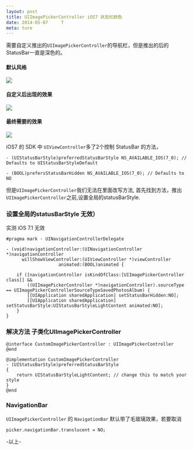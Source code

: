```yaml
---
layout: post
title: UIImagePickerController iOS7 状态栏颜色
date: 2014-05-07     T
meta: ture
---
```

需要自定义推出的`UIImagePickerController`的导航栏，但是推出的后的StatusBar一直是深色的。

#### 默认风格
![](https://farm8.staticflickr.com/7347/13959527109_259ba87b75_n.jpg)

#### 自定义后出现的效果
![](https://farm8.staticflickr.com/7384/14166265013_de3af7ff77_n.jpg)

#### 最终需要的效果
![](https://farm3.staticflickr.com/2924/14146382834_273e896442_n.jpg)

iOS7 的 SDK 中 `UIViewController`多了2个控制 StatusBar 的方法，

```
- (UIStatusBarStyle)preferredStatusBarStyle NS_AVAILABLE_IOS(7_0); // Defaults to UIStatusBarStyleDefault

- (BOOL)prefersStatusBarHidden NS_AVAILABLE_IOS(7_0); // Defaults to NO
```

但是`UIImagePickerController`我们无法在里面改写方法, 首先找到方法，推出`UIImagePickerController`之前,设置全局的statusBarStyle.

### 设置全局的statusBarStyle 无效）

实测 iOS 7.1 无效

```
#pragma mark - UINavigationControllerDelegate

- (void)navigationController:(UINavigationController *)navigationController
      willShowViewController:(UIViewController *)viewController
                    animated:(BOOL)animated {
    
    if ([navigationController isKindOfClass:[UIImagePickerController class]] &&
        ((UIImagePickerController *)navigationController).sourceType == UIImagePickerControllerSourceTypeSavedPhotosAlbum) {
        [[UIApplication sharedApplication] setStatusBarHidden:NO];
        [[UIApplication sharedApplication] setStatusBarStyle:UIStatusBarStyleLightContent animated:NO];
    }
}
```

### 解决方法 子类化UIImagePickerController

```
@interface CustomImagePickerController : UIImagePickerController
@end

@implementation CustomImagePickerController
- (UIStatusBarStyle)preferredStatusBarStyle
{
    return UIStatusBarStyleLightContent; // change this to match your style
}
@end
```

### NavigationBar

`UIImagePickerController` 的 `NavigationBar` 默认带了毛玻璃效果，若要取消

```
picker.navigationBar.translucent = NO;
```

-以上-

